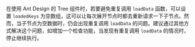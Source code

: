 在使用 Ant Design 的 Tree 组件时，若要避免重复调用 `loadData` 函数，可以设置 `loadedKeys` 为空数组，这可以让每次展开节点时都去重新请求一下子节点。然而，当子节点为空数据时，仍会出现重复调用 `loadData` 的问题。建议通过其他方式解决这个问题，如增加一个检查功能，当发现有重复调用 `loadData` 的情况时，停止继续执行。
